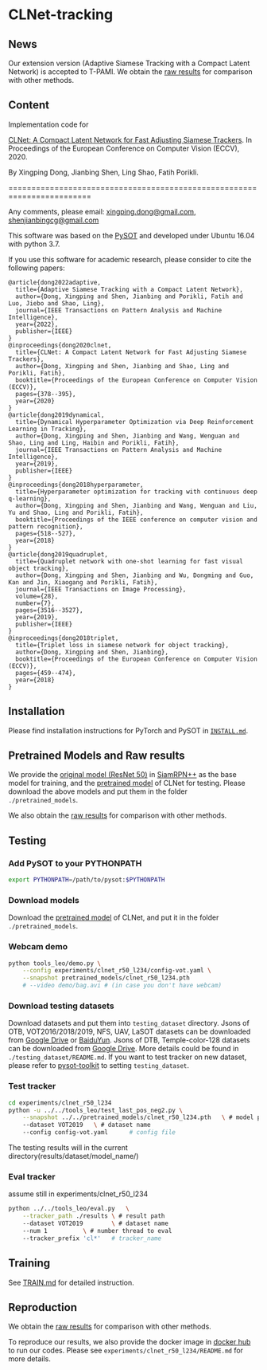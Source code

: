 # CLNet-tracking
## News
Our extension version (Adaptive Siamese Tracking with a Compact Latent Network) is accepted to T-PAMI. 
We obtain the [raw results](https://drive.google.com/file/d/1pGxt2LM_bNHM8X2cDBtdwYcFlpD2emgO/view?usp=sharing) for comparison with other methods.

## Content
Implementation code for

[CLNet: A Compact Latent Network for Fast Adjusting Siamese Trackers](https://www.researchgate.net/publication/343601521_CLNet_A_Compact_Latent_Network_for_Fast_Adjusting_Siamese_Trackers). In Proceedings of the European Conference on Computer Vision (ECCV), 2020.

By Xingping Dong, Jianbing Shen, Ling Shao, Fatih Porikli.

========================================================================

Any comments, please email: xingping.dong@gmail.com, shenjianbingcg@gmail.com

This software was based on the [PySOT](https://github.com/STVIR/pysot) and developed under Ubuntu 16.04 with python 3.7.

If you use this software for academic research, please consider to cite the following papers:


```
@article{dong2022adaptive,
  title={Adaptive Siamese Tracking with a Compact Latent Network},
  author={Dong, Xingping and Shen, Jianbing and Porikli, Fatih and Luo, Jiebo and Shao, Ling},
  journal={IEEE Transactions on Pattern Analysis and Machine Intelligence},
  year={2022},
  publisher={IEEE}
}
@inproceedings{dong2020clnet,
  title={CLNet: A Compact Latent Network for Fast Adjusting Siamese Trackers},
  author={Dong, Xingping and Shen, Jianbing and Shao, Ling and Porikli, Fatih},
  booktitle={Proceedings of the European Conference on Computer Vision (ECCV)},
  pages={378--395},
  year={2020}
}
@article{dong2019dynamical,
  title={Dynamical Hyperparameter Optimization via Deep Reinforcement Learning in Tracking},
  author={Dong, Xingping and Shen, Jianbing and Wang, Wenguan and Shao, Ling and Ling, Haibin and Porikli, Fatih},
  journal={IEEE Transactions on Pattern Analysis and Machine Intelligence},
  year={2019},
  publisher={IEEE}
}
@inproceedings{dong2018hyperparameter,
  title={Hyperparameter optimization for tracking with continuous deep q-learning},
  author={Dong, Xingping and Shen, Jianbing and Wang, Wenguan and Liu, Yu and Shao, Ling and Porikli, Fatih},
  booktitle={Proceedings of the IEEE conference on computer vision and pattern recognition},
  pages={518--527},
  year={2018}
}
@article{dong2019quadruplet,
  title={Quadruplet network with one-shot learning for fast visual object tracking},
  author={Dong, Xingping and Shen, Jianbing and Wu, Dongming and Guo, Kan and Jin, Xiaogang and Porikli, Fatih},
  journal={IEEE Transactions on Image Processing},
  volume={28},
  number={7},
  pages={3516--3527},
  year={2019},
  publisher={IEEE}
}
@inproceedings{dong2018triplet,
  title={Triplet loss in siamese network for object tracking},
  author={Dong, Xingping and Shen, Jianbing},
  booktitle={Proceedings of the European Conference on Computer Vision (ECCV)},
  pages={459--474},
  year={2018}
}
```
## Installation

Please find installation instructions for PyTorch and PySOT in [`INSTALL.md`](INSTALL.md).

## Pretrained Models and Raw results
We provide the [original model (ResNet 50)](https://drive.google.com/file/d/1lW_Wj__kOsLGw2H4pwn_eCZK5NywALnm/view?usp=sharing) in [SiamRPN++](https://arxiv.org/abs/1812.11703) as the base model for training, 
and the [pretrained model](https://drive.google.com/file/d/1u6O2wqnlWZiuBuwxvzNLqC-knnCJhTRO/view?usp=sharing) of CLNet for testing. 
Please download the above models and put them in the folder `./pretrained_models`.

We also obtain the [raw results](https://drive.google.com/drive/folders/1-MDTMkH6TLjGhLwuH9nqMLX9D5FdWEy4?usp=sharing) for comparison with other methods.

## Testing

### Add PySOT to your PYTHONPATH
```bash
export PYTHONPATH=/path/to/pysot:$PYTHONPATH
```
### Download models
Download the [pretrained model](https://drive.google.com/file/d/1u6O2wqnlWZiuBuwxvzNLqC-knnCJhTRO/view?usp=sharing) of CLNet, 
and put it in the folder `./pretrained_models`.

### Webcam demo
```bash
python tools_leo/demo.py \
    --config experiments/clnet_r50_l234/config-vot.yaml \
    --snapshot pretrained_models/clnet_r50_l234.pth
    # --video demo/bag.avi # (in case you don't have webcam)
```

### Download testing datasets
Download datasets and put them into `testing_dataset` directory. Jsons of OTB, VOT2016/2018/2019, NFS, UAV, LaSOT datasets can be downloaded from [Google Drive](https://drive.google.com/drive/folders/10cfXjwQQBQeu48XMf2xc_W1LucpistPI) or [BaiduYun](https://pan.baidu.com/s/1js0Qhykqqur7_lNRtle1tA#list/path=%2F). 
Jsons of DTB, Temple-color-128 datasets can be downloaded from [Google Drive](https://drive.google.com/drive/folders/15ShGVLdenuERiYAPvipSSY-gT-y3gsNN?usp=sharing). 
More details could be found in `./testing_dataset/README.md`.
If you want to test tracker on new dataset, please refer to [pysot-toolkit](https://github.com/StrangerZhang/pysot-toolkit) to setting `testing_dataset`. 

### Test tracker
```bash
cd experiments/clnet_r50_l234
python -u ../../tools_leo/test_last_pos_neg2.py	\
	--snapshot ../../pretrained_models/clnet_r50_l234.pth 	\ # model path
	--dataset VOT2019 	\ # dataset name
	--config config-vot.yaml	  # config file
```
The testing results will in the current directory(results/dataset/model_name/)

### Eval tracker
assume still in experiments/clnet_r50_l234
``` bash
python ../../tools_leo/eval.py 	 \
	--tracker_path ./results \ # result path
	--dataset VOT2019        \ # dataset name
	--num 1 		 \ # number thread to eval
	--tracker_prefix 'cl*'   # tracker_name
```

## Training
See [TRAIN.md](TRAIN.md) for detailed instruction.

## Reproduction
We obtain the [raw results](https://drive.google.com/drive/folders/1-MDTMkH6TLjGhLwuH9nqMLX9D5FdWEy4?usp=sharing) for comparison with other methods.

To reproduce our results, we also provide the docker image in [docker hub](https://hub.docker.com/) to run our codes. Please see `experiments/clnet_r50_l234/README.md` for more details.
